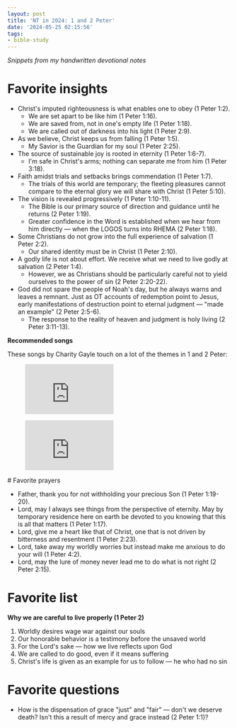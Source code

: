 ```yaml
---
layout: post
title: 'NT in 2024: 1 and 2 Peter'
date: '2024-05-25 02:15:56'
tags:
- bible-study
---
```


_Snippets from my handwritten devotional notes_

# Favorite insights

- Christ's imputed righteousness is what enables one to obey (1 Peter 1:2).
  - We are set apart to be like him (1 Peter 1:16).
  - We are saved from, not in one's empty life (1 Peter 1:18).
  - We are called out of darkness into his light (1 Peter 2:9).
- As we believe, Christ keeps us from falling (1 Peter 1:5).
  - My Savior is the Guardian for my soul (1 Peter 2:25).
- The source of sustainable joy is rooted in eternity (1 Peter 1:6-7).
  - I'm safe in Christ's arms; nothing can separate me from him (1 Peter 3:18).
- Faith amidst trials and setbacks brings commendation (1 Peter 1:7).
  - The trials of this world are temporary; the fleeting pleasures cannot compare to the eternal glory we will share with Christ (1 Peter 5:10).
- The vision is revealed progressively (1 Peter 1:10-11).
  - The Bible is our primary source of direction and guidance until he returns (2 Peter 1:19).
  - Greater confidence in the Word is established when we hear from him directly — when the LOGOS turns into RHEMA (2 Peter 1:18).
- Some Christians do not grow into the full experience of salvation (1 Peter 2:2).
  - Our shared identity must be in Christ (1 Peter 2:10).
- A godly life is not about effort. We receive what we need to live godly at salvation (2 Peter 1:4).
  - However, we as Christians should be particularly careful not to yield ourselves to the power of sin (2 Peter 2:20-22).
- God did not spare the people of Noah's day, but he always warns and leaves a remnant. Just as OT accounts of redemption point to Jesus, early manifestations of destruction point to eternal judgment —&nbsp;"made an example" (2 Peter 2:5-6).
  - The response to the reality of heaven and judgment is holy living (2 Peter 3:11-13).

**Recommended songs**

These songs by Charity Gayle touch on a lot of the themes in 1 and 2 Peter:

<figure class="kg-card kg-embed-card"><iframe width="200" height="113" src="https://www.youtube.com/embed/nbCnh5Q2o1Y?feature=oembed" frameborder="0" allow="accelerometer; autoplay; clipboard-write; encrypted-media; gyroscope; picture-in-picture; web-share" referrerpolicy="strict-origin-when-cross-origin" allowfullscreen="" title="Charity Gayle - Thank You Jesus for the Blood (Lyrics)"></iframe></figure><figure class="kg-card kg-embed-card"><iframe width="200" height="113" src="https://www.youtube.com/embed/NfVEQJjbNXQ?feature=oembed" frameborder="0" allow="accelerometer; autoplay; clipboard-write; encrypted-media; gyroscope; picture-in-picture; web-share" referrerpolicy="strict-origin-when-cross-origin" allowfullscreen="" title="Charity Gayle - Because of Jesus (Live / Lyric Video)"></iframe></figure>
# Favorite prayers

- Father, thank you for not withholding your precious Son (1 Peter 1:19-20).
- Lord, may I always see things from the perspective of eternity. May by temporary residence here on earth be devoted to you knowing that this is all that matters (1 Peter 1:17).
- Lord, give me a heart like that of Christ, one that is not driven by bitterness and resentment (1 Peter 2:23).
- Lord, take away my worldly worries but instead make me anxious to do your will (1 Peter 4:2).
- Lord, may the lure of money never lead me to do what is not right (2 Peter 2:15).

# Favorite list

**Why we are careful to live properly (1 Peter 2)**

1. Worldly desires wage war against our souls
2. Our honorable behavior is a testimony before the unsaved world
3. For the Lord's sake — how we live reflects upon God
4. We are called to do good, even if it means suffering
5. Christ's life is given as an example for us to follow — he who had no sin

# Favorite questions

- How is the dispensation of grace "just" and "fair" — don't we deserve death? Isn't this a result of mercy and grace instead (2 Peter 1:1)?
